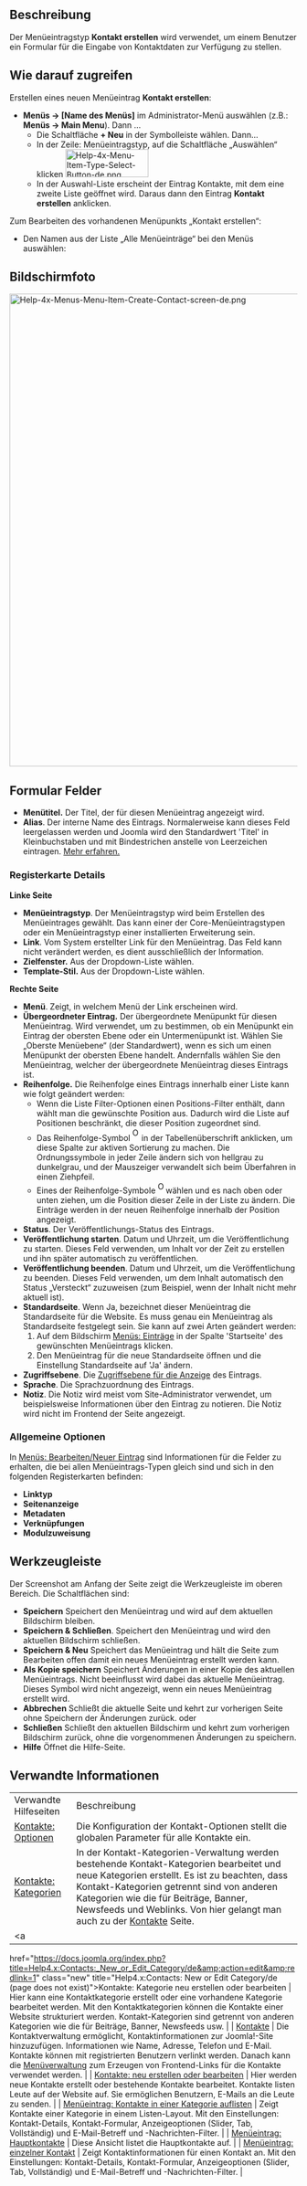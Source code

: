 <!-- Filename: Help4.x:Menu_Item:_Create_Contact / Display title: Menüpunkt: Kontakt erstellen -->

## Beschreibung

Der Menüeintragstyp **Kontakt erstellen** wird verwendet, um einem
Benutzer ein Formular für die Eingabe von Kontaktdaten zur Verfügung zu
stellen.

## Wie darauf zugreifen

Erstellen eines neuen Menüeintrag **Kontakt erstellen**:

- **Menüs → \[Name des Menüs\]** im Administrator-Menü auswählen
  (z.B.: **Menüs → Main Menu**). Dann ...
  - Die Schaltfläche **+ Neu** in der Symbolleiste wählen. Dann...
  - In der Zeile: Menüeintragstyp, auf die Schaltfläche „Auswählen“
    klicken <img
    src="https://docs.joomla.org/images/1/1e/Help-4x-Menu-Item-Type-Select-Button-de.png"
    decoding="async" data-file-width="145" data-file-height="49" width="145"
    height="49" alt="Help-4x-Menu-Item-Type-Select-Button-de.png" />
  - In der Auswahl-Liste erscheint der Eintrag Kontakte, mit dem eine
    zweite Liste geöffnet wird. Daraus dann den Eintrag **Kontakt
    erstellen** anklicken.

Zum Bearbeiten des vorhandenen Menüpunkts „Kontakt erstellen“:

- Den Namen aus der Liste „Alle Menüeinträge“ bei den Menüs auswählen:

## Bildschirmfoto

<img
src="https://docs.joomla.org/images/e/e9/Help-4x-Menus-Menu-Item-Create-Contact-screen-de.png"
decoding="async" data-file-width="800" data-file-height="828"
width="800" height="828"
alt="Help-4x-Menus-Menu-Item-Create-Contact-screen-de.png" />

## Formular Felder

- **Menütitel.** Der Titel, der für diesen Menüeintrag angezeigt wird.
- **Alias**. Der interne Name des Eintrags. Normalerweise kann dieses
  Feld leergelassen werden und Joomla wird den Standardwert 'Titel' in
  Kleinbuchstaben und mit Bindestrichen anstelle von Leerzeichen
  eintragen. [Mehr
  erfahren.](https://docs.joomla.org/Alias/de "Special:MyLanguage/Alias/de")

### Registerkarte Details

**Linke Seite**

- **Menüeintragstyp**. Der Menüeintragstyp wird beim Erstellen des
  Menüeintrages gewählt. Das kann einer der Core-Menüeintragstypen oder
  ein Menüeintragstyp einer installierten Erweiterung sein.
- **Link**. Vom System erstellter Link für den Menüeintrag. Das Feld
  kann nicht verändert werden, es dient ausschließlich der Information.
- **Zielfenster.** Aus der Dropdown-Liste wählen.
- **Template-Stil.** Aus der Dropdown-Liste wählen.

**Rechte Seite**

- **Menü**. Zeigt, in welchem Menü der Link erscheinen wird.
- **Übergeordneter Eintrag.** Der übergeordnete Menüpunkt für diesen
  Menüeintrag. Wird verwendet, um zu bestimmen, ob ein Menüpunkt ein
  Eintrag der obersten Ebene oder ein Untermenüpunkt ist. Wählen Sie
  „Oberste Menüebene“ (der Standardwert), wenn es sich um einen
  Menüpunkt der obersten Ebene handelt. Andernfalls wählen Sie den
  Menüeintrag, welcher der übergeordnete Menüeintrag dieses Eintrags
  ist.
- **Reihenfolge.** Die Reihenfolge eines Eintrags innerhalb einer Liste
  kann wie folgt geändert werden:
  - Wenn die Liste Filter-Optionen einen Positions-Filter enthält, dann
    wählt man die gewünschte Position aus. Dadurch wird die Liste auf
    Positionen beschränkt, die dieser Position zugeordnet sind.
  - Das Reihenfolge-Symbol <img
    src="https://docs.joomla.org/images/e/ee/Help30-Ordering-colheader-icon.png"
    decoding="async" data-file-width="12" data-file-height="23" width="12"
    height="23" alt="Ordering column header icon" /> in der
    Tabellenüberschrift anklicken, um diese Spalte zur aktiven
    Sortierung zu machen. Die Ordnungssymbole in jeder Zeile ändern sich
    von hellgrau zu dunkelgrau, und der Mauszeiger verwandelt sich beim
    Überfahren in einen Ziehpfeil.
  - Eines der Reihenfolge-Symbole <img
    src="https://docs.joomla.org/images/8/87/Help30-Ordering-colheader-grab-bar-icon.png"
    decoding="async" data-file-width="10" data-file-height="21" width="10"
    height="21" alt="Ordering drag icon" />
    wählen und es nach oben oder unten ziehen, um die Position dieser
    Zeile in der Liste zu ändern. Die Einträge werden in der neuen
    Reihenfolge innerhalb der Position angezeigt.
- **Status**. Der Veröffentlichungs-Status des Eintrags.
- **Veröffentlichung starten**. Datum und Uhrzeit, um die
  Veröffentlichung zu starten. Dieses Feld verwenden, um Inhalt vor der
  Zeit zu erstellen und ihn später automatisch zu veröffentlichen.
- **Veröffentlichung beenden**. Datum und Uhrzeit, um die
  Veröffentlichung zu beenden. Dieses Feld verwenden, um dem Inhalt
  automatisch den Status „Versteckt“ zuzuweisen (zum Beispiel, wenn der
  Inhalt nicht mehr aktuell ist).
- **Standardseite**. Wenn Ja, bezeichnet dieser Menüeintrag die
  Standardseite für die Website. Es muss genau ein Menüeintrag als
  Standardseite festgelegt sein. Sie kann auf zwei Arten geändert
  werden:
  1.  Auf dem Bildschirm [Menüs:
      Einträge](https://docs.joomla.org/Help4.x:Menus:_Items/de "Special:MyLanguage/Help4.x:Menus: Items/de")
      in der Spalte 'Startseite' des gewünschten Menüeintrags klicken.
  2.  Den Menüeintrag für die neue Standardseite öffnen und die
      Einstellung Standardseite auf 'Ja' ändern.
- **Zugriffsebene**. Die [Zugriffsebene für die
  Anzeige](https://docs.joomla.org/Help4.x:Users:_Viewing_Access_Levels/de "Special:MyLanguage/Help4.x:Users: Viewing Access Levels/de")
  des Eintrags.
- **Sprache**. Die Sprachzuordnung des Eintrags.
- **Notiz**. Die Notiz wird meist vom Site-Administrator verwendet, um
  beispielsweise Informationen über den Eintrag zu notieren. Die Notiz
  wird nicht im Frontend der Seite angezeigt.

### Allgemeine Optionen

In [Menüs: Bearbeiten/Neuer
Eintrag](https://docs.joomla.org/Help4.x:Menu_Item:_New_Item/de "Help4.x:Menu Item: New Item/de")
sind Informationen für die Felder zu erhalten, die bei allen
Menüeintrags-Typen gleich sind und sich in den folgenden Registerkarten
befinden:

- **Linktyp**
- **Seitenanzeige**
- **Metadaten**
- **Verknüpfungen**
- **Modulzuweisung**

## Werkzeugleiste

Der Screenshot am Anfang der Seite zeigt die Werkzeugleiste im oberen
Bereich. Die Schaltflächen sind:

- **Speichern** Speichert den Menüeintrag und wird auf dem aktuellen
  Bildschirm bleiben.
- **Speichern & Schließen**. Speichert den Menüeintrag und wird den
  aktuellen Bildschirm schließen.
- **Speichern & Neu** Speichert das Menüeintrag und hält die Seite zum
  Bearbeiten offen damit ein neues Menüeintrag erstellt werden kann.
- **Als Kopie speichern** Speichert Änderungen in einer Kopie des
  aktuellen Menüeintrags. Nicht beeinflusst wird dabei das aktuelle
  Menüeintrag. Dieses Symbol wird nicht angezeigt, wenn ein neues
  Menüeintrag erstellt wird.
- **Abbrechen** Schließt die aktuelle Seite und kehrt zur vorherigen
  Seite ohne Speichern der Änderungen zurück. oder
- **Schließen** Schließt den aktuellen Bildschirm und kehrt zum
  vorherigen Bildschirm zurück, ohne die vorgenommenen Änderungen zu
  speichern.
- **Hilfe** Öffnet die Hilfe-Seite.

## Verwandte Informationen

|                                                                                                                                                                                     |                                                                                                                                                                                                                                                                                                                                                                                 |
|-------------------------------------------------------------------------------------------------------------------------------------------------------------------------------------|---------------------------------------------------------------------------------------------------------------------------------------------------------------------------------------------------------------------------------------------------------------------------------------------------------------------------------------------------------------------------------|
| Verwandte Hilfeseiten                                                                                                                                                               | Beschreibung                                                                                                                                                                                                                                                                                                                                                                    |
| [Kontakte: Optionen](https://docs.joomla.org/Help4.x:Contacts:_Options/de "Help4.x:Contacts: Options/de")                                                                           | Die Konfiguration der Kontakt-Optionen stellt die globalen Parameter für alle Kontakte ein.                                                                                                                                                                                                                                                                                     |
| [Kontakte: Kategorien](https://docs.joomla.org/Help4.x:Contacts:_Categories/de "Help4.x:Contacts: Categories/de")                                                                   | In der Kontakt-Kategorien-Verwaltung werden bestehende Kontakt-Kategorien bearbeitet und neue Kategorien erstellt. Es ist zu beachten, dass Kontakt-Kategorien getrennt sind von anderen Kategorien wie die für Beiträge, Banner, Newsfeeds und Weblinks. Von hier gelangt man auch zu der [Kontakte](https://docs.joomla.org/Help4.x:Contacts/de "Help4.x:Contacts/de") Seite. |
| <a
 href="https://docs.joomla.org/index.php?title=Help4.x:Contacts:_New_or_Edit_Category/de&amp;action=edit&amp;redlink=1"
 class="new"
 title="Help4.x:Contacts: New or Edit Category/de (page does not exist)">Kontakte:
 Kategorie neu erstellen oder bearbeiten</a>                                                                                                                                          | Hier kann eine Kontaktkategorie erstellt oder eine vorhandene Kategorie bearbeitet werden. Mit den Kontaktkategorien können die Kontakte einer Website strukturiert werden. Kontakt-Kategorien sind getrennt von anderen Kategorien wie die für Beiträge, Banner, Newsfeeds usw.                                                                                                |
| [Kontakte](https://docs.joomla.org/Help4.x:Contacts/de "Help4.x:Contacts/de")                                                                                                       | Die Kontaktverwaltung ermöglicht, Kontaktinformationen zur Joomla!-Site hinzuzufügen. Informationen wie Name, Adresse, Telefon und E-Mail. Kontakte können mit registrierten Benutzern verlinkt werden. Danach kann die [Menüverwaltung](https://docs.joomla.org/Help4.x:Menus/de "Help4.x:Menus/de") zum Erzeugen von Frontend-Links für die Kontakte verwendet werden.        |
| <a
 href="https://docs.joomla.org/index.php?title=Help4.x:Contacts:_New_or_Edit/de&amp;action=edit&amp;redlink=1"
 class="new"
 title="Help4.x:Contacts: New or Edit/de (page does not exist)">Kontakte:
 neu erstellen oder bearbeiten</a>                                                                                                                                                    | Hier werden neue Kontakte erstellt oder bestehende Kontakte bearbeitet. Kontakte listen Leute auf der Website auf. Sie ermöglichen Benutzern, E-Mails an die Leute zu senden.                                                                                                                                                                                                   |
| [Menüeintrag: Kontakte in einer Kategorie auflisten](https://docs.joomla.org/Help4.x:Menu_Item:_List_Contacts_in_a_Category/de "Help4.x:Menu Item: List Contacts in a Category/de") | Zeigt Kontakte einer Kategorie in einem Listen-Layout. Mit den Einstellungen: Kontakt-Details, Kontakt-Formular, Anzeigeoptionen (Slider, Tab, Vollständig) und E-Mail-Betreff und -Nachrichten-Filter.                                                                                                                                                                         |
| [Menüeintrag: Hauptkontakte](https://docs.joomla.org/Help4.x:Menu_Item:_Featured_Contacts/de "Help4.x:Menu Item: Featured Contacts/de")                                             | Diese Ansicht listet die Hauptkontakte auf.                                                                                                                                                                                                                                                                                                                                     |
| [Menüeintrag: einzelner Kontakt](https://docs.joomla.org/Help4.x:Menu_Item:_Single_Contact/de "Help4.x:Menu Item: Single Contact/de")                                               | Zeigt Kontaktinformationen für einen Kontakt an. Mit den Einstellungen: Kontakt-Details, Kontakt-Formular, Anzeigeoptionen (Slider, Tab, Vollständig) und E-Mail-Betreff und -Nachrichten-Filter.                                                                                                                                                                               |
